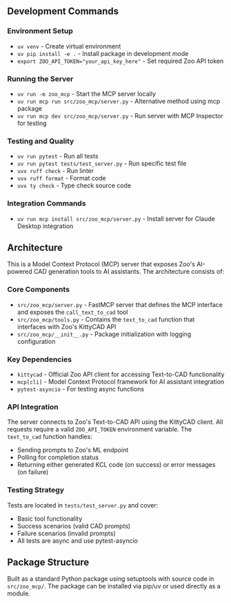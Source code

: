 ## Development Commands

### Environment Setup
- `uv venv` - Create virtual environment
- `uv pip install -e .` - Install package in development mode
- `export ZOO_API_TOKEN="your_api_key_here"` - Set required Zoo API token

### Running the Server
- `uv run -m zoo_mcp` - Start the MCP server locally
- `uv run mcp run src/zoo_mcp/server.py` - Alternative method using mcp package
- `uv run mcp dev src/zoo_mcp/server.py` - Run server with MCP Inspector for testing

### Testing and Quality
- `uv run pytest` - Run all tests
- `uv run pytest tests/test_server.py` - Run specific test file
- `uvx ruff check` - Run linter
- `uvx ruff format` - Format code
- `uvx ty check` - Type check source code

### Integration Commands
- `uv run mcp install src/zoo_mcp/server.py` - Install server for Claude Desktop integration

## Architecture

This is a Model Context Protocol (MCP) server that exposes Zoo's AI-powered CAD generation tools to AI assistants. The architecture consists of:

### Core Components
- `src/zoo_mcp/server.py` - FastMCP server that defines the MCP interface and exposes the `call_text_to_cad` tool
- `src/zoo_mcp/tools.py` - Contains the `text_to_cad` function that interfaces with Zoo's KittyCAD API
- `src/zoo_mcp/__init__.py` - Package initialization with logging configuration

### Key Dependencies
- `kittycad` - Official Zoo API client for accessing Text-to-CAD functionality
- `mcp[cli]` - Model Context Protocol framework for AI assistant integration
- `pytest-asyncio` - For testing async functions

### API Integration
The server connects to Zoo's Text-to-CAD API using the KittyCAD client. All requests require a valid `ZOO_API_TOKEN` environment variable. The `text_to_cad` function handles:
- Sending prompts to Zoo's ML endpoint
- Polling for completion status
- Returning either generated KCL code (on success) or error messages (on failure)

### Testing Strategy  
Tests are located in `tests/test_server.py` and cover:
- Basic tool functionality
- Success scenarios (valid CAD prompts)
- Failure scenarios (invalid prompts)
- All tests are async and use pytest-asyncio

## Package Structure
Built as a standard Python package using setuptools with source code in `src/zoo_mcp/`. The package can be installed via pip/uv or used directly as a module.
